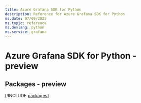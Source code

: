 ```yaml
---
title: Azure Grafana SDK for Python
description: Reference for Azure Grafana SDK for Python
ms.date: 07/09/2025
ms.topic: reference
ms.devlang: python
ms.service: grafana
---
```

# Azure Grafana SDK for Python - preview
## Packages - preview
[!INCLUDE [packages](grafana-index.md)]